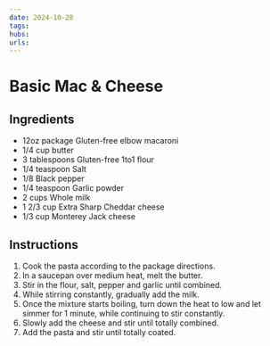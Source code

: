 ```yaml
---
date: 2024-10-28
tags:
hubs:
urls:
---
```

# Basic Mac & Cheese

## Ingredients
- 12oz package Gluten-free elbow macaroni
- 1/4 cup butter
- 3 tablespoons Gluten-free 1to1 flour
- 1/4 teaspoon Salt
- 1/8 Black pepper
- 1/4 teaspoon Garlic powder
- 2 cups Whole milk
- 1 2/3 cup Extra Sharp Cheddar cheese
- 1/3 cup Monterey Jack cheese

## Instructions
1. Cook the pasta according to the package directions.
2. In a saucepan over medium heat, melt the butter.
3. Stir in the flour, salt, pepper and garlic until combined.
4. While stirring constantly, gradually add the milk.
5. Once the mixture starts boiling, turn down the heat to low and let simmer for 1 minute, while continuing to stir constantly.
6. Slowly add the cheese and stir until totally combined.
7. Add the pasta and stir until totally coated.

